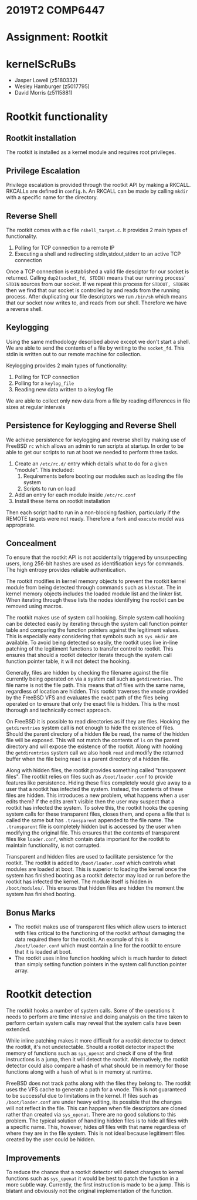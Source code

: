 # 2019T2 COMP6447
# Assignment: Rootkit

# kernelScRuBs
- Jasper Lowell (z5180332)
- Wesley Hamburger (z5017795)
- David Morris (z5115881)

# Rootkit functionality

## Rootkit installation
The rootkit is installed as a kernel module and requires root privileges.

## Privilege Escalation
Privilege escalation is provided through the rootkit API by making a RKCALL.
RKCALLs are defined in `config.h`. An RKCALL can be made by calling `mkdir`
with a specific name for the directory.

## Reverse Shell
The rootkit comes with a c file `rshell_target.c`. It provides 2 main types of functionality. 

1. Polling for TCP connection to a remote IP 
2. Executing a shell and redirecting stdin,stdout,stderr to an active TCP connection 

Once a TCP connection is established a valid file desciptor for our socket is returned. Calling `dup2(socket_fd, STDIN)`
means that our running process' `STDIN` sources from our socket. If we repeat this process for `STDOUT, STDERR` then we find that 
our socket is controlled by and reads from the running process. After duplicating our file descriptors we run `/bin/sh` which means that our socket now writes to, and reads from our shell. Therefore we have a reverse shell. 

## Keylogging 

Using the same methodology described above except we don't start a shell. We are able to send the contents of a file by writing to the `socket_fd`. This stdin is written out to our remote machine for collection. 

Keylogging provides 2 main types of functionality: 
1. Polling for TCP connection
2. Polling for a `keylog_file`
3. Reading new data written to a keylog file 

We are able to collect only new data from a file by reading differences in file sizes at regular intervals 

## Persistence for Keylogging and Reverse Shell

We achieve persistence for keylogging and reverse shell by making use of FreeBSD `rc` which allows an admin to run scripts at startup. In order to be able to get our scripts to run at boot we needed to perform three tasks.

1. Create an `/etc/rc.d/` entry which details what to do for a given "module". This included:
    1. Requirements before booting our modules such as loading the file system
    2. Scripts to run on load 
2. Add an entry for each module inside `/etc/rc.conf`
3. Install these items on rootkit installation 

Then each script had to run in a non-blocking fashion, particularly if the REMOTE targets were not ready. Therefore a `fork` and `execute` model was appropriate. 

## Concealment
To ensure that the rootkit API is not accidentally triggered by
unsuspecting users, long 256-bit hashes are used as identification keys
for commands. The high entropy provides reliable authentication.

The rootkit modifies in kernel memory objects to prevent the rootkit
kernel module from being detected through commands such as `kldstat`. The
in kernel memory objects includes the loaded module list and the linker list.
When iterating through these lists the nodes identifying the rootkit can
be removed using macros.

The rootkit makes use of system call hooking. Simple system call hooking can
be detected easily by iterating through the system call function pointer
table and comparing the function pointers against the legitiment values.
This is especially easy considering that symbols such as `sys_mkdir` are
available. To avoid being detected so easily, the rootkit uses live in-line
patching of the legitiment functions to transfer control to rootkit. This
ensures that should a rootkit detector iterate through the system call
function pointer table, it will not detect the hooking.

Generally, files are hidden by checking the filename against the file
currently being operated on via a system call such as `getdirentries`. The
file name is not the file path. This means that *all* files with the same
name, regardless of location are hidden. This rootkit traverses the vnode
provided by the FreeBSD VFS and evaluates the exact path of the files being
operated on to ensure that only the exact file is hidden. This is the most
thorough and technically correct approach.

On FreeBSD it is possible to read directories as if they are files. Hooking
the `getdirentries` system call is not enough to hide the existence of files.
Should the parent directory of a hidden file be read, the name of the hidden
file will be exposed. This will not match the contents of `ls` on the parent
directory and will expose the existence of the rootkit. Along with hooking
the `getdirentries` system call we also hook `read` and modify the returned
buffer when the file being read is a parent directory of a hidden file.

Along with hidden files, the rootkit provides something called "transparent
files". The rootkit relies on files such as `/boot/loader.conf` to provide
features like persistence. Hiding these files completely would give away to
a user that a rootkit has infected the system. Instead, the contents of
these files are hidden. This introduces a new problem, what happens when a
user edits them? If the edits aren't visible then the user may suspect that
a rootkit has infected the system. To solve this, the rootkit hooks the
opening system calls for these transparent files, closes them, and opens
a file that is called the same but has `.transparent` appended to the file
name. The `.transparent` file is completely hidden but is accessed by the
user when modifying the original file. This ensures that the contents of
transparent files like `loader.conf`, which contain data important for the
rootkit to maintain functionality, is not corrupted.

Transparent and hidden files are used to facilitate persistence for the
rootkit. The rootkit is added to `/boot/loader.conf` which controls what
modules are loaded at boot. This is superior to loading the kernel once
the system has finished booting as a rootkit detector may load or run before
the rootkit has infected the kernel. The module itself is hidden in
`/boot/modules/`. This ensures that hidden files are hidden the moment
the system has finished booting.

## Bonus Marks
- The rootkit makes use of transparent files which allow users to interact
with files critical to the functioning of the rootkit *without* damaging the
data required there for the rootkit. An example of this is `/boot/loader.conf`
which must contain a line for the rootkit to ensure that it is loaded at boot.
- The rootkit uses inline function hooking which is much harder to detect than
simply setting function pointers in the system call function pointer array.

# Rootkit detection

The rootkit hooks a number of system calls. Some of the operations it needs to
perform are time intensive and doing analysis on the time taken to perform
certain system calls may reveal that the system calls have been extended.

While inline patching makes it more difficult for a rootkit detector to detect
the rootkit, it's not undetectable. Should a rootkit detector inspect the
memory of functions such as `sys_openat` and check if one of the first
instructions is a jump, then it will detect the rootkit. Alternatively,
the rootkit detector could also compare a hash of what should be in memory
for those functions along with a hash of what is in memory at runtime.

FreeBSD does not track paths along with the files they belong to. The rootkit
uses the VFS cache to generate a path for a vnode. This is not guaranteed to be
successful due to limitations in the kernel. If files such as
`/boot/loader.conf` are under heavy editing, its possible that the changes
will not reflect in the file. This can happen when file descriptors are cloned
rather than created via `sys_openat`. There are no good solutions to this
problem. The typical solution of handling hidden files is to hide all files
with a specific name. This, however, hides *all* files with that name
regardless of where they are in the file system. This is not ideal because
legitiment files created by the user could be hidden.

## Improvements
To reduce the chance that a rootkit detector will detect changes to kernel
functions such as `sys_openat` it would be best to patch the function in
a more subtle way. Currently, the first instruction is made to be a jump.
This is blatant and obviously not the original implementation of the function.
